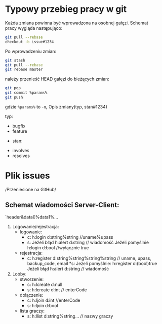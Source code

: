 # Typowy przebieg pracy w git
Każda zmiana powinna być wprowadzona na osobnej gałęzi. Schemat pracy wygląda następująco:

```sh
git pull --rebase
checkout -b issue#1234
```

Po wprowadzeniu zmian:
```sh
git stash
git pull --rebase
git rebase master
```
należy przenieść HEAD gałęzi do bieżących zmian:

```sh
git pop
git commit %params%
git push
```

gdzie `%params%` to `-m`, Opis zmiany(typ, stan#1234)

typ:
 - bugfix
 - feature

* stan:
 - involves
 - resolves

# Plik issues

/Przeniesione na GitHub/

## Schemat wiadomości Server-Client:
`header&data0%data1%...
1. Logowanie/rejestracja:
	- logowanie:
		* c:
			h:login
			d:string%string //uname%upass
		* s:
			Jeżeli błąd
			h:alert
			d:string // wiadomość
			Jeżeli pomyślnie
			h:login
			d:bool //wyłącznie true
	- rejestracja:
		* c:
			h:register
			d:string%string%string%string // uname, upass, backup_code, email
		*s:
			Jeżeli pomyślnie:
			h:register
			d:(bool)true
			Jeżeli błąd
			h:alert
			d:string // wiadomość
2. Lobby:
	- stworzenie:
		* c:
			h:lcreate
			d:null
		* s:
			h:lcreate
			d:int // enterCode
	- dołączenie:
		* c:
			h:ljoin
			d:int //enterCode
		* s:
			h:ljoin
			d:bool
	- lista graczy:
		* s:
			h:llist
			d:string%string... // nazwy graczy 
